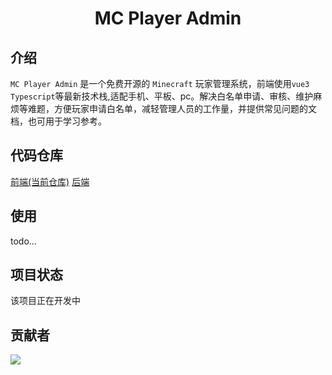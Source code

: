 <h1 align="center">MC Player Admin</h1>

## 介绍

`MC Player Admin` 是一个免费开源的 `Minecraft` 玩家管理系统，前端使用`vue3` `Typescript`等最新技术栈,适配手机、平板、pc。解决白名单申请、审核、维护麻烦等难题，方便玩家申请白名单，减轻管理人员的工作量，并提供常见问题的文档，也可用于学习参考。

## 代码仓库

[前端(当前仓库)](https://github.com/mc-player-admin/web)
[后端](https://github.com/mc-player-admin/service)

## 使用

todo...

## 项目状态

该项目正在开发中

## 贡献者

<a href="https://github.com/mc-player-admin/web/graphs/contributors">
  <img src="https://contrib.rocks/image?repo=mc-player-admin/web" />
</a>
